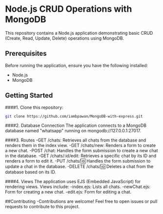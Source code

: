 # Node.js CRUD Operations with MongoDB

This repository contains a Node.js application demonstrating basic CRUD (Create, Read, Update, Delete) operations using MongoDB.

## Prerequisites

Before running the application, ensure you have the following installed:

- Node.js
- MongoDB

## Getting Started

####1. Clone this repository:

```bash
git clone https://github.com/iambpawan/MongoDB-with-express.git
```
####2. Database Connection
The application connects to a MongoDB database named "whatsapp" running on mongodb://127.0.0.1:27017.

####3. Routes
-GET /chats: Retrieves all chats from the database and renders them in the index view.
-GET /chats/new: Renders a form to create a new chat.
-POST /chat: Handles the form submission to create a new chat in the database.
-GET /chats/:id/edit: Retrieves a specific chat by its ID and renders a form to edit it.
-PUT /chats/:id: Handles the form submission to update a chat in the database.
-DELETE /chats/:id: Deletes a chat from the database based on its ID.

####4. Views
The application uses EJS (Embedded JavaScript) for rendering views. Views include:
-index.ejs: Lists all chats.
-newChat.ejs: Form for creating a new chat.
-edit.ejs: Form for editing a chat.

##Contributing
-Contributions are welcome! Feel free to open issues or pull requests to contribute to this project.
